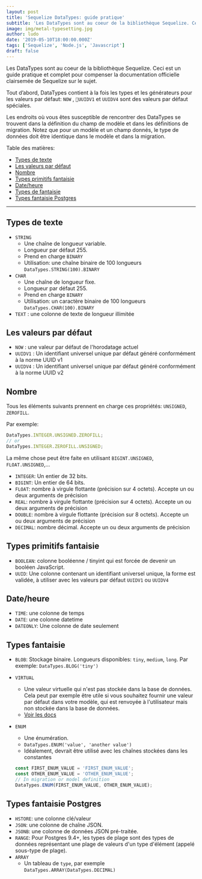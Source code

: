 ```yaml
---
layout: post
title: 'Sequelize DataTypes: guide pratique'
subtitle: 'Les DataTypes sont au coeur de la bibliothèque Sequelize. Ceci est un guide pratique et complet pour compenser la documentation officielle clairsemée de Sequelize sur le sujet.'
image: img/metal-typesetting.jpg
author: ludo
date: '2019-05-10T18:00:00.000Z'
tags: ['Sequelize', 'Node.js', 'Javascript']
draft: false
---
```


Les DataTypes sont au coeur de la bibliothèque Sequelize. Ceci est un guide pratique et complet pour compenser la documentation officielle clairsemée de Sequelize sur le sujet.

Tout d’abord, DataTypes contient à la fois les types et les générateurs pour les valeurs par défaut: `NOW` , `UUIDV1` et `UUIDV4` sont des valeurs par défaut spéciales.

Les endroits où vous êtes susceptible de rencontrer des DataTypes se trouvent dans la définition du champ de modèle et dans les définitions de migration. Notez que pour un modèle et un champ donnés, le type de données doit être identique dans le modèle et dans la migration.

Table des matières:

- [Types de texte](#text-types)
- [Les valeurs par défaut](#default-values)
- [Nombre](#number)
- [Types primitifs fantaisie](#fancy-primitive-types)
- [Date/heure](#date-time)
- [Types de fantaisie](#fancy-types)
- [Types fantaisie Postgres](#postgres-fancy-types)

---

<a name="text-types"></a>

## Types de texte

- `STRING`
  - Une chaîne de longueur variable.
  - Longueur par défaut 255.
  - Prend en charge `BINARY`
  - Utilisation: une chaîne binaire de 100 longueurs `DataTypes.STRING(100).BINARY`
- `CHAR`
  - Une chaîne de longueur fixe.
  - Longueur par défaut 255.
  - Prend en charge `BINARY`
  - Utilisation: un caractère binaire de 100 longueurs `DataTypes.CHAR(100).BINARY`
- `TEXT` : une colonne de texte de longueur illimitée

<a name="default-values"></a>

## Les valeurs par défaut

- `NOW` : une valeur par défaut de l'horodatage actuel
- `UUIDV1` : Un identifiant universel unique par défaut généré conformément à la norme UUID v1
- `UUIDV4` : Un identifiant universel unique par défaut généré conformément à la norme UUID v2

<a name="number"></a>

## Nombre

Tous les éléments suivants prennent en charge ces propriétés: `UNSIGNED`, `ZEROFILL`.

Par exemple:

```js
DataTypes.INTEGER.UNSIGNED.ZEROFILL;
// or
DataTypes.INTEGER.ZEROFILL.UNSIGNED;
```

La même chose peut être faite en utilisant `BIGINT.UNSIGNED`, `FLOAT.UNSIGNED`,...

- `INTEGER`: Un entier de 32 bits.
- `BIGINT`: Un entier de 64 bits.
- `FLOAT`: nombre à virgule flottante (précision sur 4 octets). Accepte un ou deux arguments de précision
- `REAL`: nombre à virgule flottante (précision sur 4 octets). Accepte un ou deux arguments de précision
- `DOUBLE`: nombre à virgule flottante (précision sur 8 octets). Accepte un ou deux arguments de précision
- `DECIMAL`: nombre décimal. Accepte un ou deux arguments de précision

<a name="fancy-primitive-types"></a>

## Types primitifs fantaisie

- `BOOLEAN`: colonne booléenne / tinyint qui est forcée de devenir un booléen JavaScript.
- `UUID`: Une colonne contenant un identifiant universel unique, la forme est validée, à utiliser avec les valeurs par défaut `UUIDV1` ou `UUIDV4`

<a name="date-time"></a>

## Date/heure

- `TIME`: une colonne de temps
- `DATE`: une colonne datetime
- `DATEONLY`: Une colonne de date seulement

<a name="fancy-types"></a>

## Types fantaisie

- `BLOB`: Stockage binaire. Longueurs disponibles: `tiny`, `medium`, `long`. Par exemple: `DataTypes.BLOG('tiny')`
- `VIRTUAL`

  - Une valeur virtuelle qui n'est pas stockée dans la base de données. Cela peut par exemple être utile si vous souhaitez fournir une valeur par défaut dans votre modèle, qui est renvoyée à l'utilisateur mais non stockée dans la base de données.
  - [Voir les docs](https://sequelize.readthedocs.io/en/2.0/api/datatypes/#virtual)

- `ENUM`

  - Une énumération.
  - `DataTypes.ENUM('value', 'another value')`
  - Idéalement, devrait être utilisé avec les chaînes stockées dans les constantes

  ```js
  const FIRST_ENUM_VALUE = 'FIRST_ENUM_VALUE';
  const OTHER_ENUM_VALUE = 'OTHER_ENUM_VALUE';
  // In migration or model definition
  DataTypes.ENUM(FIRST_ENUM_VALUE, OTHER_ENUM_VALUE);
  ```

<a name="postgres-fancy-types"></a>

## Types fantaisie Postgres

- `HSTORE`: une colonne clé/valeur
- `JSON`: une colonne de chaîne JSON.
- `JSONB`: une colonne de données JSON pré-traitée.
- `RANGE`: Pour Postgres 9.4+, les types de plage sont des types de données représentant une plage de valeurs d'un type d'élément (appelé sous-type de plage).
- `ARRAY`
  - Un tableau de `type`, par exemple `DataTypes.ARRAY(DataTypes.DECIMAL)`

